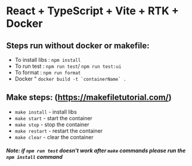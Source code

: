 # React + TypeScript + Vite + RTK + Docker

## Steps run without docker or makefile:

- To install libs : ```npm install ```
- To run test : ```npm run test```/ ```npm run test:ui```
- To format : ```npm run format``` 
- Docker " ```docker build -t `containerName` .``` 

## Make steps: (https://makefiletutorial.com/)

- ```make install``` - install libs
- ```make start``` - start the container
- ```make stop``` - stop the container
- ```make restart``` - restart the container
- ```make clear``` - clear the container

##### Note: if ```npm run test``` doesn't work after ```make``` commands please run the ```npm install``` command

